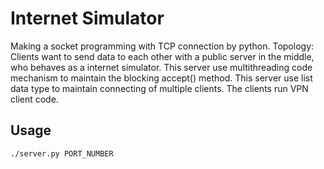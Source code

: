 # Internet Simulator
Making a socket programming with TCP connection by python.
Topology: Clients want to send data to each other with a public server in the middle, who behaves as a internet simulator.
This server use multithreading code mechanism to maintain the blocking accept() method.
This server use list data type to maintain connecting of multiple clients.
The clients run VPN client code.

## Usage
```bash
./server.py PORT_NUMBER
``` 
